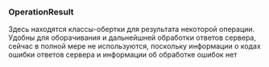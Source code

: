 ### OperationResult

Здесь находятся классы-обертки для результата некоторой операции. Удобны для оборачивания и дальнейшней обработки ответов сервера, сейчас в полной мере не используются, поскольку информации о кодах ошибки ответов сервера и информации об обработке ошибок нет